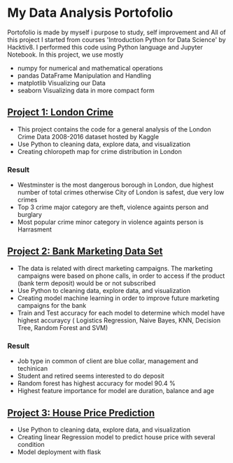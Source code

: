 # My Data Analysis Portofolio
Portofolio is made by myself i purpose to study, self improvement and All of this project I started from courses 'Introduction Python for Data Science' by Hacktiv8. I performed this code using Python language and Jupyter Notebook.
In this project, we use mostly
* numpy for numerical and mathematical operations
* pandas DataFrame Manipulation and Handling
* matplotlib Visualizing our Data
* seaborn Visualizing data in more compact form



## [Project 1: London Crime](https://github.com/adingyosh/My-Portofolio/blob/main/Project%201.ipynb)
* This project contains the code for a general analysis of the London Crime Data 2008-2016 dataset hosted by Kaggle
* Use Python to cleaning data, explore data, and visualization
* Creating chloropeth map for crime distribution in London 

### Result
- Westminster is the most dangerous borough in London, due highest number of total crimes otherwise City of London is safest, due very low crimes
- Top 3 crime major category are theft, violence againts person and burglary
- Most popular crime minor category in violence againts person is Harrasment

## [Project 2: Bank Marketing Data Set](https://github.com/adingyosh/My-Portofolio/blob/main/Project%202.ipynb)
* The data is related with direct marketing campaigns. The marketing campaigns were based on phone calls, in order to access if the product (bank term deposit) would be or not subscribed
* Use Python to cleaning data, explore data, and visualization
* Creating model machine learning in order to improve future marketing campaigns for the bank
* Train and Test accuracy for each model to determine which model have highest accuraycy ( Logistics Regression, Naive Bayes, KNN, Decision Tree, Random Forest and SVM)

### Result
- Job type in common of client are blue collar, management and techinican
- Student and retired seems interested to do deposit
- Random forest has highest accuracy for model 90.4 %
- Highest feature importance for model are duration, balance and age

## [Project 3: House Price Prediction](https://github.com/adingyosh/H8ModelDeploy_PYTN052_Fadlil)

* Use Python to cleaning data, explore data, and visualization
* Creating linear Regression model to predict house price with several condition
* Model deployment with flask

